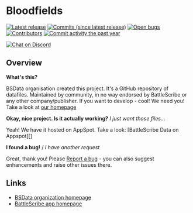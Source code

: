 Bloodfields
==================

[![Latest release](https://img.shields.io/github/release/BSData/bloodfields.svg?style=flat-square)](https://github.com/BSData/bloodfields/releases/latest)
[![Commits (since latest release)](https://img.shields.io/github/commits-since/BSData/bloodfields/latest.svg?style=flat-square)](https://github.com/BSData/bloodfields/releases)
[![Open bugs](https://img.shields.io/github/issues/BSData/bloodfields/bug.svg?style=flat-square&label=bugs)](https://github.com/BSData/bloodfields/issues?q=is%3Aissue+is%3Aopen+label%3Abug)
[![Contributors](https://img.shields.io/github/contributors/BSData/bloodfields.svg?style=flat-square)](https://github.com/BSData/bloodfields/graphs/contributors)
[![Commit activity the past year](https://img.shields.io/github/commit-activity/y/BSData/bloodfields.svg?style=flat-square)](https://github.com/BSData/bloodfields/pulse/monthly)

[![Chat on Discord](https://img.shields.io/discord/558412685981777922.svg?logo=discord&style=popout-square)](https://www.bsdata.net/discord)

## Overview ##

__What's this?__

BSData organisation created this project. It's a GitHub repository of datafiles.
Maintained by community, in no way endorsed by BattleScribe or any other company/publisher. If you want
to develop - cool! We need you! Take a look at [our homepage][BSData.net]

__Okay, nice project. Is it actually working?__ _I just want those files..._

Yeah! We have it hosted on AppSpot. Take a look: [BattleScribe Data on Appspot][]

__I found a bug!__ / *I have another request*

Great, thank you! Please [Report a bug][bug report] - you can also suggest enhancements and raise other issues there.

## Links ##

* [BSData organization homepage][BSData.net]
* [BattleScribe app homepage](https://www.battlescribe.net/)

[BSData.net]: https://www.bsdata.net/
[bug report]: https://github.com/BSData/bloodfields/issues/new/choose

